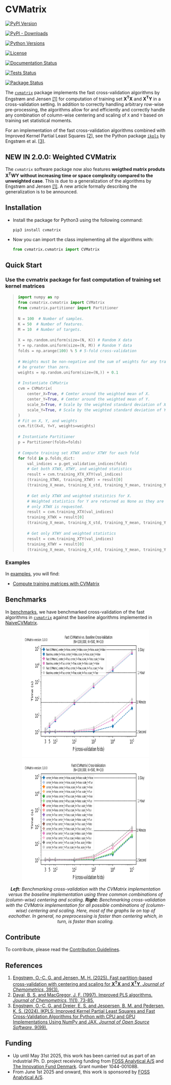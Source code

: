 # CVMatrix

[![PyPI Version](https://img.shields.io/pypi/v/cvmatrix.svg)](https://pypi.python.org/pypi/cvmatrix/)

[![PyPI - Downloads](https://img.shields.io/pypi/dm/cvmatrix)](https://pypi.python.org/pypi/cvmatrix/)

[![Python Versions](https://img.shields.io/pypi/pyversions/cvmatrix.svg)](https://pypi.python.org/pypi/cvmatrix/)

[![License](https://img.shields.io/pypi/l/cvmatrix.svg)](https://pypi.python.org/pypi/cvmatrix/)

[![Documentation Status](https://readthedocs.org/projects/cvmatrix/badge/?version=latest)](https://cvmatrix.readthedocs.io/en/latest/?badge=latest)

[![Tests Status](https://github.com/Sm00thix/CVMatrix/actions/workflows/test_workflow.yml/badge.svg)](https://github.com/Sm00thix/CVMatrix/actions/workflows/test_workflow.yml)

[![Package Status](https://github.com/Sm00thix/CVMatrix/actions/workflows/package_workflow.yml/badge.svg)](https://github.com/Sm00thix/CVMatrix/actions/workflows/package_workflow.yml)

The [`cvmatrix`](https://pypi.org/project/cvmatrix/) package implements the fast cross-validation algorithms by Engstrøm and Jensen [[1]](#references) for computation of training set $\mathbf{X}^{\mathbf{T}}\mathbf{X}$ and $\mathbf{X}^{\mathbf{T}}\mathbf{Y}$ in a cross-validation setting. In addition to correctly handling arbitrary row-wise pre-processing, the algorithms allow for and efficiently and correctly handle any combination of column-wise centering and scaling of `X` and `Y` based on training set statistical moments.

For an implementation of the fast cross-validation algorithms combined with Improved Kernel Partial Least Squares [[2]](#references), see the Python package [`ikpls`](https://pypi.org/project/ikpls/) by Engstrøm et al. [[3]](#references).

## NEW IN 2.0.0: Weighted CVMatrix
The `cvmatrix` software package now also features **weigthed matrix produts** $\mathbf{X}^{\mathbf{T}}\mathbf{W}\mathbf{Y}$ **without increasing time or space complexity compared to the unweighted case**. This is due to a generalization of the algorithms by Engstrøm and Jensen [[1]](#references). A new article formally describing the generalization is to be announced.

## Installation

- Install the package for Python3 using the following command:
    ```shell
    pip3 install cvmatrix
    ```

- Now you can import the class implementing all the algorithms with:
    ```python
    from cvmatrix.cvmatrix import CVMatrix
    ```

## Quick Start

### Use the cvmatrix package for fast computation of training set kernel matrices

> ```python
> import numpy as np
> from cvmatrix.cvmatrix import CVMatrix
> from cvmatrix.partitioner import Partitioner
>
> N = 100  # Number of samples.
> K = 50  # Number of features.
> M = 10  # Number of targets.
>
> X = np.random.uniform(size=(N, K)) # Random X data
> Y = np.random.uniform(size=(N, M)) # Random Y data
> folds = np.arange(100) % 5 # 5-fold cross-validation
>
> # Weights must be non-negative and the sum of weights for any training partition must
> # be greater than zero.
> weights = np.random.uniform(size=(N,)) + 0.1
>
> # Instantiate CVMatrix
> cvm = CVMatrix(
>     center_X=True, # Cemter around the weighted mean of X.
>     center_Y=True, # Cemter around the weighted mean of Y.
>     scale_X=True, # Scale by the weighted standard deviation of X.
>     scale_Y=True, # Scale by the weighted standard deviation of Y.
> )
> # Fit on X, Y, and weights
> cvm.fit(X=X, Y=Y, weights=weights)
>
> # Instantiate Partitioner
> p = Partitioner(folds=folds)
>
> # Compute training set XTWX and/or XTWY for each fold
> for fold in p.folds_dict:
>     val_indices = p.get_validation_indices(fold)
>     # Get both XTWX, XTWY, and weighted statistics
>     result = cvm.training_XTX_XTY(val_indices)
>     (training_XTWX, training_XTWY) = result[0]
>     (training_X_mean, training_X_std, training_Y_mean, training_Y_std) = result[1]
>     
>     # Get only XTWX and weighted statistics for X.
>     # Weighted statistics for Y are returned as None as they are not computed when
>     # only XTWX is requested.
>     result = cvm.training_XTX(val_indices)
>     training_XTWX = result[0]
>     (training_X_mean, training_X_std, training_Y_mean, training_Y_std) = result[1]
>     
>     # Get only XTWY and weighted statistics
>     result = cvm.training_XTY(val_indices)
>     training_XTWY = result[0]
>     (training_X_mean, training_X_std, training_Y_mean, training_Y_std) = result[1]

### Examples
In [examples](https://github.com/Sm00thix/CVMatrix/tree/main/examples), you will find:

- [Compute training matrices with CVMatrix](https://github.com/Sm00thix/CVMatrix/tree/main/examples/training_matrices.py)

## Benchmarks

In [benchmarks](https://github.com/Sm00thix/CVMatrix/tree/main/benchmarks), we have benchmarked cross-validation of the fast algorithms in [`cvmatrix`](https://pypi.org/project/cvmatrix/) against the baseline algorithms implemented in [NaiveCVMatrix](https://github.com/Sm00thix/CVMatrix/tree/main/tests/naive_cvmatrix.py).

<p align=center>
   <img src="https://github.com/Sm00thix/CVMatrix/blob/main/benchmarks/benchmark_cvmatrix_vs_naive.png" width="400" height="400" /> <img src="https://github.com/Sm00thix/CVMatrix/blob/main/benchmarks/benchmark_cvmatrix.png" width="400" height="400"/>
   <br>
   <em> <strong>Left:</strong> Benchmarking cross-validation with the CVMatrix implementation versus the baseline implementation using three common combinations of (column-wise) centering and scaling. <strong>Right:</strong> Benchmarking cross-validation with the CVMatrix implementation for all possible combinations of (column-wise) centering and scaling. Here, most of the graphs lie on top of eachother. In general, no preprocessing is faster than centering which, in turn, is faster than scaling. </em>
</p>

## Contribute

To contribute, please read the [Contribution
Guidelines](https://github.com/Sm00thix/CVMatrix/blob/main/CONTRIBUTING.md).

## References

1. [Engstrøm, O.-C. G. and Jensen, M. H. (2025). Fast partition-based cross-validation with centering and scaling for $\mathbf{X}^\mathbf{T}\mathbf{X}$ and $\mathbf{X}^\mathbf{T}\mathbf{Y}$. *Journal of Chemometrics*, 39(3).](https://doi.org/10.1002/cem.70008)
2. [Dayal, B. S. and MacGregor, J. F. (1997). Improved PLS algorithms. *Journal of Chemometrics*, 11(1), 73-85.](https://doi.org/10.1002/(SICI)1099-128X(199701)11:1%3C73::AID-CEM435%3E3.0.CO;2-%23?)
3. [Engstrøm, O.-C. G. and Dreier, E. S. and Jespersen, B. M. and Pedersen, K. S. (2024). IKPLS: Improved Kernel Partial Least Squares and Fast Cross-Validation Algorithms for Python with CPU and GPU Implementations Using NumPy and JAX. *Journal of Open Source Software*, 9(99).](https://doi.org/10.21105/joss.06533)

## Funding
- Up until May 31st 2025, this work has been carried out as part of an industrial Ph. D. project receiving funding from [FOSS Analytical A/S](https://www.fossanalytics.com/) and [The Innovation Fund Denmark](https://innovationsfonden.dk/en). Grant number 1044-00108B.
- From June 1st 2025 and onward, this work is sponsored by [FOSS Analytical A/S](https://www.fossanalytics.com/).